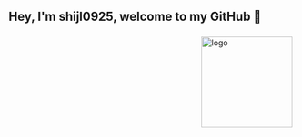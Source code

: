 ## Hey, I'm shijl0925, welcome to my GitHub 👋

<img src="https://github-readme-stats.vercel.app/api?username=shijl0925&show_icons=true" alt="logo" height="160" align="right" style="margin: 5px; margin-bottom: 20px;" />
